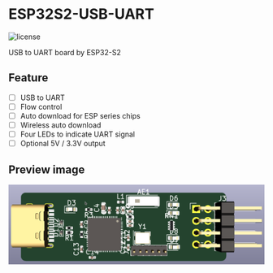 # ESP32S2-USB-UART

![license](https://img.shields.io/github/license/TDA-2030/esp32s2-usb-uart)

USB to UART board by ESP32-S2

## Feature

- [ ] USB to UART
- [ ] Flow control
- [ ] Auto download for ESP series chips
- [ ] Wireless auto download
- [ ] Four LEDs to indicate UART signal
- [ ] Optional 5V / 3.3V output

## Preview image

![front](./picture/front.png)
